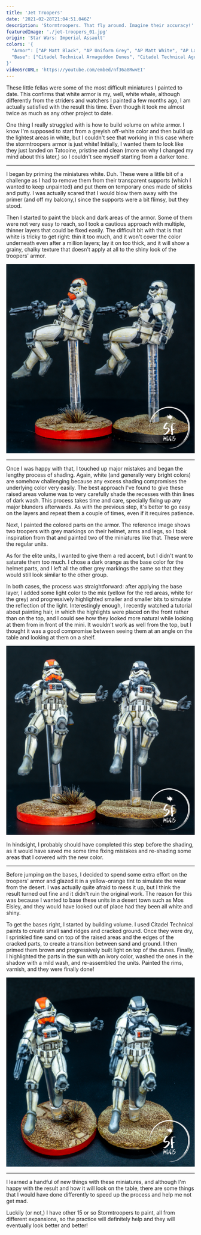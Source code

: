 ```yaml
---
title: 'Jet Troopers'
date: '2021-02-28T21:04:51.046Z'
description: 'Stormtroopers. That fly around. Imagine their accuracy!'
featuredImage: './jet-troopers_01.jpg'
origin: 'Star Wars: Imperial Assault'
colors: '{
  "Armor": ["AP Matt Black", "AP Uniform Grey", "AP Matt White", "AP Lava Orange", "AP Daemonic Yellow", "AP Quickshade Dark Tone", "AP Desert Yellow", "VCG Glaze Medium"],
  "Base": ["Citadel Technical Armageddon Dunes", "Citadel Technical Agrellan Earth", "AP Leather Brown", "AP Basilisk Brown", "AP Desert Yellow", "AP Skeleton Bone", "AP Quickshade Mid Brown"]
}'
videoSrcURL: 'https://youtube.com/embed/nf36a8RwvEI'
---
```


These little fellas were some of the most difficult miniatures I painted to date. This confirms that white armor is my, well, white whale, although differently from the striders and watchers I painted a few months ago, I am actually satisfied with the result this time. Even though it took me almost twice as much as any other project to date.

One thing I really struggled with is how to build volume on white armor. I know I'm supposed to start from a greyish off-white color and then build up the lightest areas in white, but I couldn't see that working in this case where the stormtroopers armor is just white! Initially, I wanted them to look like they just landed on Tatooine, pristine and clean (more on why I changed my mind about this later,) so I couldn't see myself starting from a darker tone.

---

I began by priming the miniatures white. Duh. These were a little bit of a challenge as I had to remove them from their transparent supports (which I wanted to keep unpainted) and put them on temporary ones made of sticks and putty. I was actually scared that I would blow them away with the primer (and off my balcony,) since the supports were a bit flimsy, but they stood.

Then I started to paint the black and dark areas of the armor. Some of them were not very easy to reach, so I took a cautious approach with multiple, thinner layers that could be fixed easily. The difficult bit with that is that white is tricky to get right: thin it too much, and it won't cover the color underneath even after a million layers; lay it on too thick, and it will show a grainy, chalky texture that doesn't apply at all to the shiny look of the troopers' armor.

![Right Side View](./jet-troopers_05.jpg)

---

Once I was happy with that, I touched up major mistakes and began the lengthy process of shading. Again, white (and generally very bright colors) are somehow challenging because any excess shading compromises the underlying color very easily. The best approach I've found to give these raised areas volume was to very carefully shade the recesses with thin lines of dark wash. This process takes time and care, specially fixing up any major blunders afterwards. As with the previous step, it's better to go easy on the layers and repeat them a couple of times, even if it requires patience.

Next, I painted the colored parts on the armor. The reference image shows two troopers with grey markings on their helmet, arms and legs, so I took inspiration from that and painted two of the miniatures like that. These were the regular units.

As for the elite units, I wanted to give them a red accent, but I didn't want to saturate them too much. I chose a dark orange as the base color for the helmet parts, and I left all the other grey markings the same so that they would still look similar to the other group.

In both cases, the process was straightforward: after applying the base layer, I added some light color to the mix (yellow for the red areas, white for the grey) and progressively highlighted smaller and smaller bits to simulate the reflection of the light. Interestingly enough, I recently watched a tutorial about painting hair, in which the highlights were placed on the front rather than on the top, and I could see how they looked more natural while looking at them from in front of the mini. It wouldn't work as well from the top, but I thought it was a good compromise between seeing them at an angle on the table and looking at them on a shelf.

![Front View](./jet-troopers_02.jpg)

In hindsight, I probably should have completed this step before the shading, as it would have saved me some time fixing mistakes and re-shading some areas that I covered with the new color.

---

Before jumping on the bases, I decided to spend some extra effort on the troopers' armor and glazed it in a yellow-orange tint to simulate the wear from the desert. I was actually quite afraid to mess it up, but I think the result turned out fine and it didn't ruin the original work. The reason for this was because I wanted to base these units in a desert town such as Mos Eisley, and they would have looked out of place had they been all white and shiny.

To get the bases right, I started by building volume. I used Citadel Technical paints to create small sand ridges and cracked ground. Once they were dry, I sprinkled fine sand on top of the raised areas and the edges of the cracked parts, to create a transition between sand and ground. I then primed them brown and progressively built light on top of the dunes. Finally, I highlighted the parts in the sun with an ivory color, washed the ones in the shadow with a mild wash, and re-assembled the units. Painted the rims, varnish, and they were finally done!

![Top view](./jet-troopers_06.jpg)

---

I learned a handful of new things with these miniatures, and although I'm happy with the result and how it will look on the table, there are some things that I would have done differently to speed up the process and help me not get mad.

Luckily (or not,) I have other 15 or so Stormtroopers to paint, all from different expansions, so the practice will definitely help and they will eventually look better and better!
